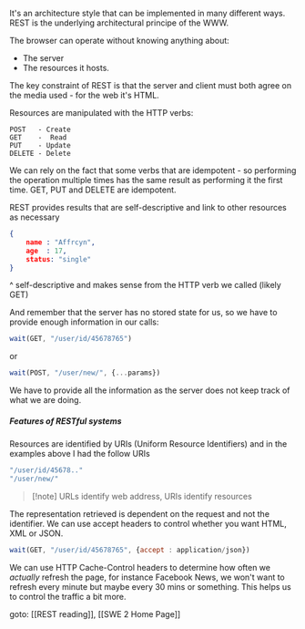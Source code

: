 It's an architecture style that can be implemented in many different ways. REST is the underlying architectural principe of the WWW.

The browser can operate without knowing anything about:
- The server
- The resources it hosts.

The key constraint of REST is that the server and client must both agree on the media used - for the web it's HTML.

Resources are manipulated with the HTTP verbs:
```http
POST   - Create
GET    -  Read
PUT    - Update
DELETE - Delete
```

We can rely on the fact that some verbs that are idempotent - so performing the operation multiple times has the same result as performing it the first time.
GET, PUT and DELETE are idempotent.

REST provides results that are self-descriptive and link to other resources as necessary
```json
{
	name : "Affrcyn",
	age  : 17,
	status: "single"
}
```
^ self-descriptive and makes sense from the HTTP verb we called (likely GET)

And remember that the server has no stored state for us, so we have to provide enough information in our calls:
```javascript
wait(GET, "/user/id/45678765")
```
or 
```javascript
wait(POST, "/user/new/", {...params})
```
We have to provide all the information as the server does not keep track of what we are doing.

##### Features of RESTful systems
Resources are identified by URIs (Uniform Resource Identifiers) and in the examples above I had the follow URIs
```javascript
"/user/id/45678.."
"/user/new/"
```

>[!note] URLs identify web address, URIs identify resources

The representation retrieved is dependent on the request and not the identifier. We can use accept headers to control whether you want HTML, XML or JSON.

```javascript
wait(GET, "/user/id/45678765", {accept : application/json})
```

We can use HTTP Cache-Control headers to determine how often we *actually* refresh the page, for instance Facebook News, we won't want to refresh every minute but maybe every 30 mins or something. This helps us to control the traffic a bit more.

goto: [[REST reading]], [[SWE 2 Home Page]]